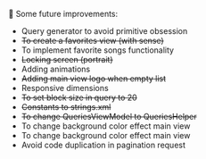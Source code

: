 📌 Some future improvements:
* Query generator to avoid primitive obsession
* ~~To create a favorites view (with sense)~~
* To implement favorite songs functionality
* ~~Locking screen (portrait)~~
* Adding animations
* ~~Adding main view logo when empty list~~
* Responsive dimensions
* ~~To set block size in query to 20~~
* ~~Constants to strings.xml~~
* ~~To change QueriesViewModel to QueriesHelper~~
* To change background color effect main view
* To change background color effect main view
* Avoid code duplication in pagination request

